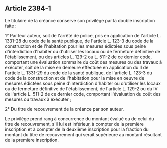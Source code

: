 Article 2384-1
----
Le titulaire de la créance conserve son privilège par la double inscription
faite :

1° Par leur auteur, soit de l'arrêté de police, pris en application de l'article
L. 1331-28 du code de la santé publique, de l'article L. 123-3 du code de la
construction et de l'habitation pour les mesures édictées sous peine
d'interdiction d'habiter ou d'utiliser les locaux ou de fermeture définitive de
l'établissement, ou des articles L. 129-2 ou L. 511-2 de ce dernier code,
comportant une évaluation sommaire du coût des mesures ou des travaux à
exécuter, soit de la mise en demeure effectuée en application du II de l'article
L. 1331-29 du code de la santé publique, de l'article L. 123-3 du code de la
construction et de l'habitation pour la mise en oeuvre de mesures édictées sous
peine d'interdiction d'habiter ou d'utiliser les locaux ou de fermeture
définitive de l'établissement, de l'article L. 129-2 ou du IV de l'article L.
511-2 de ce dernier code, comportant l'évaluation du coût des mesures ou travaux
à exécuter ;

2° Du titre de recouvrement de la créance par son auteur.

Le privilège prend rang à concurrence du montant évalué ou de celui du titre de
recouvrement, s'il lui est inférieur, à compter de la première inscription et à
compter de la deuxième inscription pour la fraction du montant du titre de
recouvrement qui serait supérieure au montant résultant de la première
inscription.
